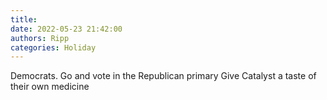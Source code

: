 ```yaml
---
title: 
date: 2022-05-23 21:42:00
authors: Ripp
categories: Holiday
---
```


 Democrats. Go and vote in the Republican primary
Give Catalyst a taste of their own medicine
